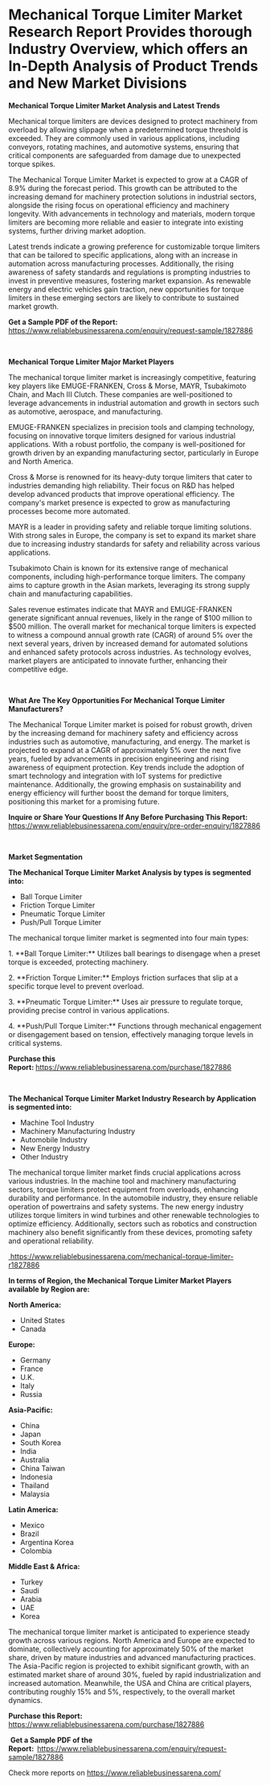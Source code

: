 <p><h1>Mechanical Torque Limiter Market Research Report Provides thorough Industry Overview, which offers an In-Depth Analysis of Product Trends and New Market Divisions</h1></p><p><strong>Mechanical Torque Limiter Market Analysis and Latest Trends</strong></p>
<p><p>Mechanical torque limiters are devices designed to protect machinery from overload by allowing slippage when a predetermined torque threshold is exceeded. They are commonly used in various applications, including conveyors, rotating machines, and automotive systems, ensuring that critical components are safeguarded from damage due to unexpected torque spikes.</p><p>The Mechanical Torque Limiter Market is expected to grow at a CAGR of 8.9% during the forecast period. This growth can be attributed to the increasing demand for machinery protection solutions in industrial sectors, alongside the rising focus on operational efficiency and machinery longevity. With advancements in technology and materials, modern torque limiters are becoming more reliable and easier to integrate into existing systems, further driving market adoption.</p><p>Latest trends indicate a growing preference for customizable torque limiters that can be tailored to specific applications, along with an increase in automation across manufacturing processes. Additionally, the rising awareness of safety standards and regulations is prompting industries to invest in preventive measures, fostering market expansion. As renewable energy and electric vehicles gain traction, new opportunities for torque limiters in these emerging sectors are likely to contribute to sustained market growth.</p></p>
<p><strong>Get a Sample PDF of the Report:&nbsp;</strong> <a href="https://www.reliablebusinessarena.com/enquiry/request-sample/1827886?utm_campaign=3498&utm_medium=2&utm_source=Github&utm_content=ia&utm_term=09042025&utm_id=mechanical-torque-limiter">https://www.reliablebusinessarena.com/enquiry/request-sample/1827886</a></p>
<p>&nbsp;</p>
<p><strong>Mechanical Torque Limiter Major Market Players</strong></p>
<p><p>The mechanical torque limiter market is increasingly competitive, featuring key players like EMUGE-FRANKEN, Cross & Morse, MAYR, Tsubakimoto Chain, and Mach III Clutch. These companies are well-positioned to leverage advancements in industrial automation and growth in sectors such as automotive, aerospace, and manufacturing.</p><p>EMUGE-FRANKEN specializes in precision tools and clamping technology, focusing on innovative torque limiters designed for various industrial applications. With a robust portfolio, the company is well-positioned for growth driven by an expanding manufacturing sector, particularly in Europe and North America.</p><p>Cross & Morse is renowned for its heavy-duty torque limiters that cater to industries demanding high reliability. Their focus on R&D has helped develop advanced products that improve operational efficiency. The company's market presence is expected to grow as manufacturing processes become more automated.</p><p>MAYR is a leader in providing safety and reliable torque limiting solutions. With strong sales in Europe, the company is set to expand its market share due to increasing industry standards for safety and reliability across various applications.</p><p>Tsubakimoto Chain is known for its extensive range of mechanical components, including high-performance torque limiters. The company aims to capture growth in the Asian markets, leveraging its strong supply chain and manufacturing capabilities.</p><p>Sales revenue estimates indicate that MAYR and EMUGE-FRANKEN generate significant annual revenues, likely in the range of $100 million to $500 million. The overall market for mechanical torque limiters is expected to witness a compound annual growth rate (CAGR) of around 5% over the next several years, driven by increased demand for automated solutions and enhanced safety protocols across industries. As technology evolves, market players are anticipated to innovate further, enhancing their competitive edge.</p></p>
<p>&nbsp;</p>
<p><strong>What Are The Key Opportunities For Mechanical Torque Limiter Manufacturers?</strong></p>
<p><p>The Mechanical Torque Limiter market is poised for robust growth, driven by the increasing demand for machinery safety and efficiency across industries such as automotive, manufacturing, and energy. The market is projected to expand at a CAGR of approximately 5% over the next five years, fueled by advancements in precision engineering and rising awareness of equipment protection. Key trends include the adoption of smart technology and integration with IoT systems for predictive maintenance. Additionally, the growing emphasis on sustainability and energy efficiency will further boost the demand for torque limiters, positioning this market for a promising future.</p></p>
<p><strong>Inquire or Share Your Questions If Any Before Purchasing This Report:</strong> <a href="https://www.reliablebusinessarena.com/enquiry/pre-order-enquiry/1827886?utm_campaign=3498&utm_medium=2&utm_source=Github&utm_content=ia&utm_term=09042025&utm_id=mechanical-torque-limiter">https://www.reliablebusinessarena.com/enquiry/pre-order-enquiry/1827886</a></p>
<p>&nbsp;</p>
<p><strong>Market Segmentation</strong></p>
<p><strong>The Mechanical Torque Limiter Market Analysis by types is segmented into:</strong></p>
<p><ul><li>Ball Torque Limiter</li><li>Friction Torque Limiter</li><li>Pneumatic Torque Limiter</li><li>Push/Pull Torque Limiter</li></ul></p>
<p><p>The mechanical torque limiter market is segmented into four main types: </p><p>1. **Ball Torque Limiter:** Utilizes ball bearings to disengage when a preset torque is exceeded, protecting machinery.</p><p>   </p><p>2. **Friction Torque Limiter:** Employs friction surfaces that slip at a specific torque level to prevent overload.</p><p>3. **Pneumatic Torque Limiter:** Uses air pressure to regulate torque, providing precise control in various applications.</p><p>4. **Push/Pull Torque Limiter:** Functions through mechanical engagement or disengagement based on tension, effectively managing torque levels in critical systems.</p></p>
<p><strong>Purchase this Report:&nbsp;</strong><a href="https://www.reliablebusinessarena.com/purchase/1827886?utm_campaign=3498&utm_medium=2&utm_source=Github&utm_content=ia&utm_term=09042025&utm_id=mechanical-torque-limiter">https://www.reliablebusinessarena.com/purchase/1827886</a></p>
<p>&nbsp;</p>
<p><strong>The Mechanical Torque Limiter Market Industry Research by Application is segmented into:</strong></p>
<p><ul><li>Machine Tool Industry</li><li>Machinery Manufacturing Industry</li><li>Automobile Industry</li><li>New Energy Industry</li><li>Other Industry</li></ul></p>
<p><p>The mechanical torque limiter market finds crucial applications across various industries. In the machine tool and machinery manufacturing sectors, torque limiters protect equipment from overloads, enhancing durability and performance. In the automobile industry, they ensure reliable operation of powertrains and safety systems. The new energy industry utilizes torque limiters in wind turbines and other renewable technologies to optimize efficiency. Additionally, sectors such as robotics and construction machinery also benefit significantly from these devices, promoting safety and operational reliability.</p></p>
<p><a href="https://www.reliablebusinessarena.com/mechanical-torque-limiter-r1827886?utm_campaign=3498&utm_medium=2&utm_source=Github&utm_content=ia&utm_term=09042025&utm_id=mechanical-torque-limiter">&nbsp;https://www.reliablebusinessarena.com/mechanical-torque-limiter-r1827886</a></p>
<p><strong>In terms of Region, the Mechanical Torque Limiter Market Players available by Region are:</strong></p>
<p>
    <p> <strong> North America: </strong>
        <ul>
            <li>United States</li>
            <li>Canada</li>
        </ul>
        </p> 
    <p> <strong> Europe: </strong>
        <ul>
            <li>Germany</li>
            <li>France</li>
            <li>U.K.</li>
            <li>Italy</li>
            <li>Russia</li>
        </ul>
        </p> 
    <p> <strong> Asia-Pacific: </strong>
        <ul>
            <li>China</li>
            <li>Japan</li>
            <li>South Korea</li>
            <li>India</li>
            <li>Australia</li>
            <li>China Taiwan</li>
            <li>Indonesia</li>
            <li>Thailand</li>
            <li>Malaysia</li>
        </ul>
        </p> 
    <p> <strong> Latin America: </strong>
        <ul>
            <li>Mexico</li>
            <li>Brazil</li>
            <li>Argentina Korea</li>
            <li>Colombia</li>
        </ul>
        </p> 
    <p> <strong> Middle East & Africa: </strong>
        <ul>
            <li>Turkey</li>
            <li>Saudi</li>
            <li>Arabia</li>
            <li>UAE</li>
            <li>Korea</li>
        </ul>
    </p>
    </p>
<p><p>The mechanical torque limiter market is anticipated to experience steady growth across various regions. North America and Europe are expected to dominate, collectively accounting for approximately 50% of the market share, driven by mature industries and advanced manufacturing practices. The Asia-Pacific region is projected to exhibit significant growth, with an estimated market share of around 30%, fueled by rapid industrialization and increased automation. Meanwhile, the USA and China are critical players, contributing roughly 15% and 5%, respectively, to the overall market dynamics.</p></p>
<p><strong>Purchase this Report: </strong><a href="https://www.reliablebusinessarena.com/purchase/1827886?utm_campaign=3498&utm_medium=2&utm_source=Github&utm_content=ia&utm_term=09042025&utm_id=mechanical-torque-limiter">https://www.reliablebusinessarena.com/purchase/1827886</a></p>
<p>&nbsp;<strong>Get a Sample PDF of the Report:&nbsp;&nbsp;</strong><a href="https://www.reliablebusinessarena.com/enquiry/request-sample/1827886?utm_campaign=3498&utm_medium=2&utm_source=Github&utm_content=ia&utm_term=09042025&utm_id=mechanical-torque-limiter">https://www.reliablebusinessarena.com/enquiry/request-sample/1827886</a></p>
<p><strong></strong></p>
<p>Check more reports on <a href="https://www.reliablebusinessarena.com/?utm_campaign=3498&utm_medium=2&utm_source=Github&utm_content=ia&utm_term=09042025&utm_id=mechanical-torque-limiter">https://www.reliablebusinessarena.com/</a></p>